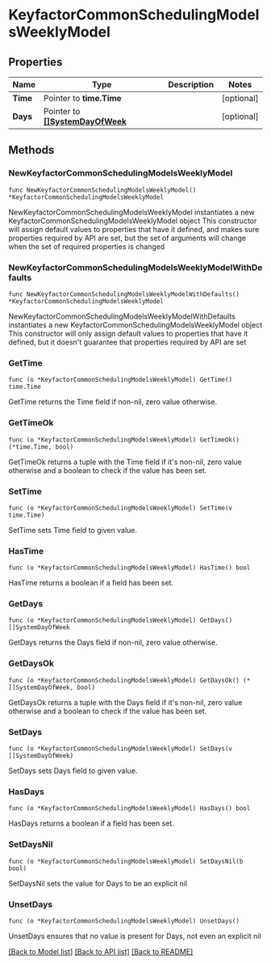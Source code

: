 # KeyfactorCommonSchedulingModelsWeeklyModel

## Properties

Name | Type | Description | Notes
------------ | ------------- | ------------- | -------------
**Time** | Pointer to **time.Time** |  | [optional] 
**Days** | Pointer to [**[]SystemDayOfWeek**](SystemDayOfWeek.md) |  | [optional] 

## Methods

### NewKeyfactorCommonSchedulingModelsWeeklyModel

`func NewKeyfactorCommonSchedulingModelsWeeklyModel() *KeyfactorCommonSchedulingModelsWeeklyModel`

NewKeyfactorCommonSchedulingModelsWeeklyModel instantiates a new KeyfactorCommonSchedulingModelsWeeklyModel object
This constructor will assign default values to properties that have it defined,
and makes sure properties required by API are set, but the set of arguments
will change when the set of required properties is changed

### NewKeyfactorCommonSchedulingModelsWeeklyModelWithDefaults

`func NewKeyfactorCommonSchedulingModelsWeeklyModelWithDefaults() *KeyfactorCommonSchedulingModelsWeeklyModel`

NewKeyfactorCommonSchedulingModelsWeeklyModelWithDefaults instantiates a new KeyfactorCommonSchedulingModelsWeeklyModel object
This constructor will only assign default values to properties that have it defined,
but it doesn't guarantee that properties required by API are set

### GetTime

`func (o *KeyfactorCommonSchedulingModelsWeeklyModel) GetTime() time.Time`

GetTime returns the Time field if non-nil, zero value otherwise.

### GetTimeOk

`func (o *KeyfactorCommonSchedulingModelsWeeklyModel) GetTimeOk() (*time.Time, bool)`

GetTimeOk returns a tuple with the Time field if it's non-nil, zero value otherwise
and a boolean to check if the value has been set.

### SetTime

`func (o *KeyfactorCommonSchedulingModelsWeeklyModel) SetTime(v time.Time)`

SetTime sets Time field to given value.

### HasTime

`func (o *KeyfactorCommonSchedulingModelsWeeklyModel) HasTime() bool`

HasTime returns a boolean if a field has been set.

### GetDays

`func (o *KeyfactorCommonSchedulingModelsWeeklyModel) GetDays() []SystemDayOfWeek`

GetDays returns the Days field if non-nil, zero value otherwise.

### GetDaysOk

`func (o *KeyfactorCommonSchedulingModelsWeeklyModel) GetDaysOk() (*[]SystemDayOfWeek, bool)`

GetDaysOk returns a tuple with the Days field if it's non-nil, zero value otherwise
and a boolean to check if the value has been set.

### SetDays

`func (o *KeyfactorCommonSchedulingModelsWeeklyModel) SetDays(v []SystemDayOfWeek)`

SetDays sets Days field to given value.

### HasDays

`func (o *KeyfactorCommonSchedulingModelsWeeklyModel) HasDays() bool`

HasDays returns a boolean if a field has been set.

### SetDaysNil

`func (o *KeyfactorCommonSchedulingModelsWeeklyModel) SetDaysNil(b bool)`

 SetDaysNil sets the value for Days to be an explicit nil

### UnsetDays
`func (o *KeyfactorCommonSchedulingModelsWeeklyModel) UnsetDays()`

UnsetDays ensures that no value is present for Days, not even an explicit nil

[[Back to Model list]](../README.md#documentation-for-models) [[Back to API list]](../README.md#documentation-for-api-endpoints) [[Back to README]](../README.md)



